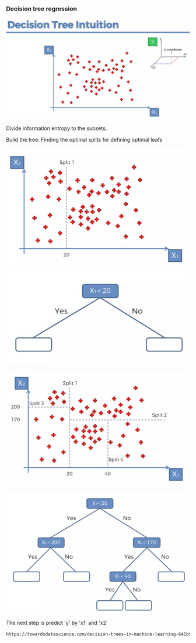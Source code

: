 ### Decision tree regression 

![Trap.png](../../img/decision-tree-regression/3D.png)


Divide information entropy to the subsets.    


Build the tree. Finding the optimal splits for defining optimal leafs
 
![Trap.png](../../img/decision-tree-regression/firstSplit.png)

![Trap.png](../../img/decision-tree-regression/firstTree.png) 

![Trap.png](../../img/decision-tree-regression/spleet.png)

![Trap.png](../../img/decision-tree-regression/drownTree.png)

The next step is predict 'y' by 'x1' and 'x2'


```html
https://towardsdatascience.com/decision-trees-in-machine-learning-641b9c4e8052
```


